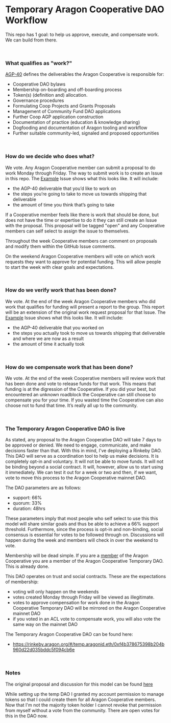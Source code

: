 # Temporary Aragon Cooperative DAO Workflow

This repo has 1 goal: to help us approve, execute, and compensate work. We can build from there.

<br>

### What qualifies as "work?"

[AGP-40](https://github.com/aragon/AGPs/blob/6d2f51a988b13c6855cd8c1a955807f476d4cac9/AGPs/AGP-40.md) defines the deliverables the Aragon Cooperative is responsible for:
- Cooperative DAO bylaws
- Membership on-boarding and off-boarding process
- Token(s) (definition and) allocation.
- Governance procedures
- Formulating Coop Projects and Grants Proposals
- Management of Community Fund DAO applications
- Further Coop AGP application construction
- Documentation of practice (education & knowledge sharing)
- Dogfooding and documentation of Aragon tooling and workflow
- Further suitable community-led, signaled and proposed opportunities

<br>

### How do we decide who does what?

We vote. Any Aragon Cooperative member can submit a proposal to do work Monday through Friday. The way to submit work is to create an Issue in this repo. The [Example]() Issue shows what this looks like. It will include:
- the AGP-40 deliverable that you’d like to work on
- the steps you’re going to take to move us towards shipping that deliverable
- the amount of time you think that’s going to take

If a Cooperative member feels like there is work that should be done, but does not have the time or expertise to do it they can still create an Issue with the proposal. This proposal will be tagged "open" and any Cooperative members can self select to assign the issue to themselves.

Throughout the week Cooperative members can comment on proposals and modify them within the GitHub Issue comments. 

On the weekend Aragon Cooperative members will vote on which work requests they want to approve for potential funding. This will allow people to start the week with clear goals and expectations.

<br>

### How do we verify work that has been done?

We vote. At the end of the week Aragon Cooperative members who did work that qualifies for funding will present a report to the group. This report will be an extension of the original work request proposal for that Issue. The [Example]() Issue shows what this looks like. It will include:
- the AGP-40 deliverable that you worked on
- the steps you actually took to move us towards shipping that deliverable and where we are now as a result
- the amount of time it actually took

<br>

### How do we compensate work that has been done?

We vote. At the end of the week Cooperative members will review work that has been done and vote to release funds for that work. This means that funding is at the digression of the Cooperative. If you did your best, but encountered an unknown roadblock the Cooperative can still choose to compensate you for your time. If you wasted time the Cooperative can also choose not to fund that time. It’s really all up to the community.

<br>

### The Temporary Aragon Cooperative DAO is live

As stated, any proposal to the Aragon Cooperative DAO will take 7 days to be approved or denied. We need to engage, communicate, and make decisions faster than that. With this in mind, I've deploying a Rinkeby DAO. This DAO will serve as a coordination tool to help us make decisions. It is completely opt-in and voluntary. It will not be able to move funds. It will not be binding beyond a social contract. It will, however, allow us to start using it immediately. We can test it out for a week or two and then, if we want, vote to move this process to the Aragon Cooperative mainnet DAO.

The DAO parameters are as follows:
- support: 66%
- quorum: 33%
- duration: 48hrs

These parameters imply that most people who self select to use this this model will share similar goals and thus be able to achieve a 66% support threshold. Furthermore, since the process is opt-in and non-binding, social consensus is essential for votes to be followed through on. Discussions will happen during the week and members will check in over the weekend to vote.

Membership will be dead simple. If you are a [member](https://github.com/aragoncoop/membership/) of the Aragon Cooperative you are a member of the Aragon Cooperative Temporary DAO. This is already done. 

This DAO operates on trust and social contracts. These are the expectations of membership:
- voting will only happen on the weekends
- votes created Monday through Friday will be viewed as illegitimate.
- votes to approve compensation for work done in the Aragon Cooperative Temporary DAO will be mirrored on the Aragon Cooperative mainnet DAO
- if you voted in an ACL vote to compensate work, you will also vote the same way on the mainnet DAO

The Temporary Aragon Cooperative DAO can be found here:
- https://rinkeby.aragon.org/#/temp.aragonid.eth/0xf4b378675398b204b960d22d035bddc5f094cb6e

<br>

### Notes

The original proposal and discussion for this model can be found [here](https://forum.aragon.org/t/proposal-for-a-temporary-aragon-cooperative-workflow/966)

While setting up the temp DAO I granted my account permission to manage tokens so that I could create them for all Aragon Cooperative members. Now that I'm not the majority token holder I cannot revoke that permission from myself without a vote from the community. There are open votes for this in the DAO now.

<br>
